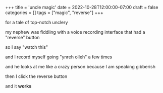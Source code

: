 +++
title = 'uncle magic'
date = 2022-10-28T12:00:00-07:00
draft = false
categories = []
tags = ["magic", "reverse"]
+++

for a tale of top-notch unclery

my nephew was fiddling with a voice recording interface that had a "reverse" button

so I say "watch this"

and I record myself going "ynreh olleh" a few times

and he looks at me like a crazy person because I am speaking gibberish

then I click the reverse button

and it **works**